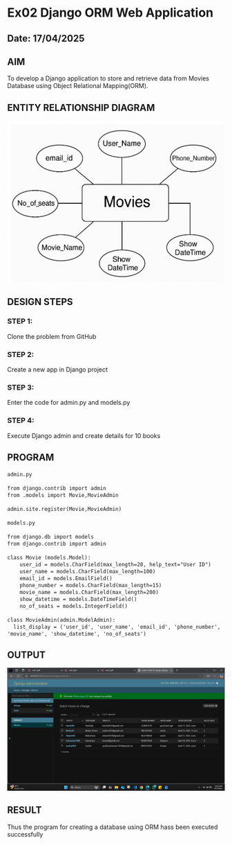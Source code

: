 # Ex02 Django ORM Web Application
## Date: 17/04/2025

## AIM
To develop a Django application to store and retrieve data from Movies Database using Object Relational Mapping(ORM).

## ENTITY RELATIONSHIP DIAGRAM
![alt text](diagram.png)


## DESIGN STEPS

### STEP 1:
Clone the problem from GitHub

### STEP 2:
Create a new app in Django project

### STEP 3:
Enter the code for admin.py and models.py

### STEP 4:
Execute Django admin and create details for 10 books

## PROGRAM

```
admin.py

from django.contrib import admin
from .models import Movie,MovieAdmin

admin.site.register(Movie,MovieAdmin)

models.py

from django.db import models
from django.contrib import admin

class Movie (models.Model):
    user_id = models.CharField(max_length=20, help_text="User ID")
    user_name = models.CharField(max_length=100)
    email_id = models.EmailField()
    phone_number = models.CharField(max_length=15)
    movie_name = models.CharField(max_length=200)
    show_datetime = models.DateTimeField()
    no_of_seats = models.IntegerField()

class MovieAdmin(admin.ModelAdmin):
  list_display = ('user_id', 'user_name', 'email_id', 'phone_number', 'movie_name', 'show_datetime', 'no_of_seats')

```


## OUTPUT

![alt text](<web ex2 ss1.png>)


## RESULT
Thus the program for creating a database using ORM hass been executed successfully
